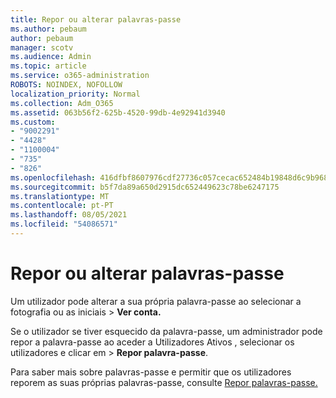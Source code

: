 ```yaml
---
title: Repor ou alterar palavras-passe
ms.author: pebaum
author: pebaum
manager: scotv
ms.audience: Admin
ms.topic: article
ms.service: o365-administration
ROBOTS: NOINDEX, NOFOLLOW
localization_priority: Normal
ms.collection: Adm_O365
ms.assetid: 063b56f2-625b-4520-99db-4e92941d3940
ms.custom:
- "9002291"
- "4428"
- "1100004"
- "735"
- "826"
ms.openlocfilehash: 416dfbf8607976cdf27736c057cecac652484b19848d6c9b9680e265394819b3
ms.sourcegitcommit: b5f7da89a650d2915dc652449623c78be6247175
ms.translationtype: MT
ms.contentlocale: pt-PT
ms.lasthandoff: 08/05/2021
ms.locfileid: "54086571"
---
```

# <a name="reset-or-change-passwords"></a>Repor ou alterar palavras-passe

Um utilizador pode alterar a sua própria palavra-passe ao selecionar a fotografia ou as iniciais > **Ver conta.**
  
Se o utilizador se tiver esquecido da palavra-passe, um administrador pode repor a palavra-passe ao aceder a Utilizadores Ativos , selecionar os utilizadores e clicar em  >  [](https://portal.office.com/adminportal/home#/users) **Repor palavra-passe**.
  
Para saber mais sobre palavras-passe e permitir que os utilizadores reporem as suas próprias palavras-passe, consulte [Repor palavras-passe.](/microsoft-365/admin/add-users/reset-passwords)
